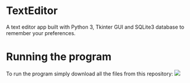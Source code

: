 # TextEditor
A text editor app built with Python 3, Tkinter GUI and SQLite3 database to remember your preferences.

# Running the program
To run the program simply download all the files from this repository:
![](images/download.jpg)
